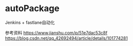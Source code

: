 # autoPackage
Jenkins + fastlane自动化

参考资料
https://www.jianshu.com/p/51e7dac53c8f
https://blog.csdn.net/qq_42692494/article/details/101774281
